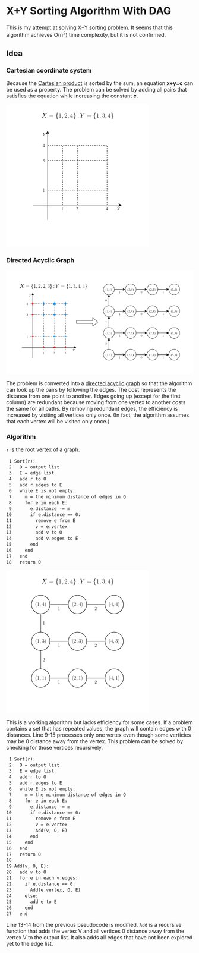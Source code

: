 # X+Y Sorting Algorithm With DAG
This is my attempt at solving [X+Y sorting](https://en.wikipedia.org/wiki/X_%2B_Y_sorting) problem. It seems that this algorithm achieves O(n<sup>2</sup>) time complexity, but it is not confirmed.

## Idea
### Cartesian coordinate system
Because the [Cartesian product](https://en.wikipedia.org/wiki/Cartesian_product) is sorted by the sum, an equation **x+y=c** can be used as a property. The problem can be solved by adding all pairs that satisfies the equation while increasing the constant **c**.

![output0](https://github.com/Bunnyspa/Algorithm-XPlusYSorting/blob/main/images/a/a.gif?raw=true)

### Directed Acyclic Graph

![output1](https://github.com/Bunnyspa/Algorithm-XPlusYSorting/blob/main/images/b/b.png?raw=true)

The problem is converted into a [directed acyclic graph](https://en.wikipedia.org/wiki/Directed_acyclic_graph) so that the algorithm can look up the pairs by following the edges. The cost represents the distance from one point to another. Edges going up (except for the first column) are redundant because moving from one vertex to another costs the same for all paths. By removing redundant edges, the efficiency is increased by visiting all vertices only once. (In fact, the algorithm assumes that each vertex will be visited only once.)

### Algorithm

`r` is the root vertex of a graph.
```
 1 Sort(r):
 2   O = output list
 3   E = edge list
 4   add r to O
 5   add r.edges to E
 6   while E is not empty:
 7     m = the minimum distance of edges in Q
 8     for e in each E:
 9       e.distance -= m
10       if e.distance == 0:
11         remove e from E
12         v = e.vertex
13         add v to O
14         add v.edges to E
15       end
16     end
17   end
18   return O
```

![output2](https://github.com/Bunnyspa/Algorithm-XPlusYSorting/blob/main/images/c/c.gif?raw=true)

This is a working algorithm but lacks efficiency for some cases. If a problem contains a set that has repeated values, the graph will contain edges with 0 distances. Line 9-15 processes only one vertex even though some verticies may be 0 distance away from the vertex. This problem can be solved by checking for those vertices recursively.
```
 1 Sort(r):
 2   O = output list
 3   E = edge list
 4   add r to O
 5   add r.edges to E
 6   while E is not empty:
 7     m = the minimum distance of edges in Q
 8     for e in each E:
 9       e.distance -= m
10       if e.distance == 0:
11         remove e from E
12         v = e.vertex
13         Add(v, O, E)
14       end
15     end
16   end
17   return O
18
19 Add(v, O, E):
20   add v to O
21   for e in each v.edges:
22     if e.distance == 0:
23       Add(e.vertex, O, E)
24     else:
25       add e to E
26     end
27   end
```
Line 13-14 from the previous pseudocode is modified. `Add` is a recursive function that adds the vertex V and all vertices 0 distance away from the vertex V to the output list. It also adds all edges that have not been explored yet to the edge list.
